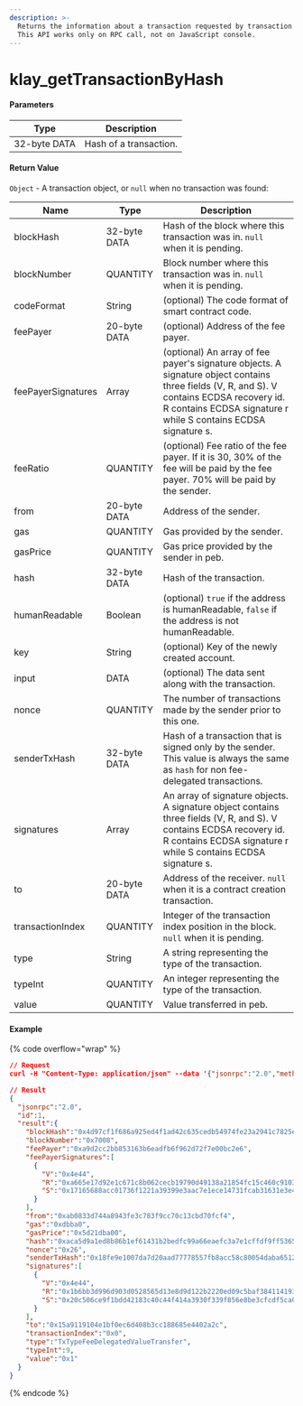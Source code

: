 ```yaml
---
description: >-
  Returns the information about a transaction requested by transaction hash.
  This API works only on RPC call, not on JavaScript console.
---
```


# klay\_getTransactionByHash

#### **Parameters**

| Type         | Description            |
| ------------ | ---------------------- |
| 32-byte DATA | Hash of a transaction. |

#### **Return Value**

`Object` - A transaction object, or `null` when no transaction was found:

| Name               | Type         | Description                                                                                                                                                                                                  |
| ------------------ | ------------ | ------------------------------------------------------------------------------------------------------------------------------------------------------------------------------------------------------------ |
| blockHash          | 32-byte DATA | Hash of the block where this transaction was in. `null` when it is pending.                                                                                                                                  |
| blockNumber        | QUANTITY     | Block number where this transaction was in. `null` when it is pending.                                                                                                                                       |
| codeFormat         | String       | (optional) The code format of smart contract code.                                                                                                                                                           |
| feePayer           | 20-byte DATA | (optional) Address of the fee payer.                                                                                                                                                                         |
| feePayerSignatures | Array        | (optional) An array of fee payer's signature objects. A signature object contains three fields (V, R, and S). V contains ECDSA recovery id. R contains ECDSA signature r while S contains ECDSA signature s. |
| feeRatio           | QUANTITY     | (optional) Fee ratio of the fee payer. If it is 30, 30% of the fee will be paid by the fee payer. 70% will be paid by the sender.                                                                            |
| from               | 20-byte DATA | Address of the sender.                                                                                                                                                                                       |
| gas                | QUANTITY     | Gas provided by the sender.                                                                                                                                                                                  |
| gasPrice           | QUANTITY     | Gas price provided by the sender in peb.                                                                                                                                                                     |
| hash               | 32-byte DATA | Hash of the transaction.                                                                                                                                                                                     |
| humanReadable      | Boolean      | (optional) `true` if the address is humanReadable, `false` if the address is not humanReadable.                                                                                                              |
| key                | String       | (optional) Key of the newly created account.                                                                                                                                                                 |
| input              | DATA         | (optional) The data sent along with the transaction.                                                                                                                                                         |
| nonce              | QUANTITY     | The number of transactions made by the sender prior to this one.                                                                                                                                             |
| senderTxHash       | 32-byte DATA | Hash of a transaction that is signed only by the sender. This value is always the same as `hash` for non fee-delegated transactions.                                                                         |
| signatures         | Array        | An array of signature objects. A signature object contains three fields (V, R, and S). V contains ECDSA recovery id. R contains ECDSA signature r while S contains ECDSA signature s.                        |
| to                 | 20-byte DATA | Address of the receiver. `null` when it is a contract creation transaction.                                                                                                                                  |
| transactionIndex   | QUANTITY     | Integer of the transaction index position in the block. `null` when it is pending.                                                                                                                           |
| type               | String       | A string representing the type of the transaction.                                                                                                                                                           |
| typeInt            | QUANTITY     | An integer representing the type of the transaction.                                                                                                                                                         |
| value              | QUANTITY     | Value transferred in peb.                                                                                                                                                                                    |

#### Example

{% code overflow="wrap" %}
```json
// Request
curl -H "Content-Type: application/json" --data '{"jsonrpc":"2.0","method":"klay_getTransactionByHash","params":["0xaca5d9a1ed8b86b1ef61431b2bedfc99a66eaefc3a7e1cffdf9ff53653956a67"],"id":1}' http://klaytn.blockpi.network/v1/rpc/your-api-key

// Result
{
  "jsonrpc":"2.0",
  "id":1,
  "result":{
    "blockHash":"0x4d97cf1f686a925ed4f1ad42c635cedb54974fe23a2941c7825e1ed3163c0e41",
    "blockNumber":"0x7008",
    "feePayer":"0xa9d2cc2bb853163b6eadfb6f962d72f7e00bc2e6",
    "feePayerSignatures":[
      {
        "V":"0x4e44",
        "R":"0xa665e17d92e1c671c8b062cecb19790d49138a21854fc15c460c91035b1884e",
        "S":"0x17165688acc01736f1221a39399e3aac7e1ece14731fcab31631e3e4a59b7441"
      }
    ],
    "from":"0xab0833d744a8943fe3c783f9cc70c13cbd70fcf4",
    "gas":"0xdbba0",
    "gasPrice":"0x5d21dba00",
    "hash":"0xaca5d9a1ed8b86b1ef61431b2bedfc99a66eaefc3a7e1cffdf9ff53653956a67",
    "nonce":"0x26",
    "senderTxHash":"0x18fe9e1007da7d20aad77778557fb8acc58c80054daba65124c8c843aadd3478",
    "signatures":[
      {
        "V":"0x4e44",
        "R":"0x1b6bb3d996d903d0528565d13e8d9d122b2220ed09c5baf384114193a6977027",
        "S":"0x20c506ce9f1bdd42183c40c44f414a3930f339f856e8be3cfcdf5ca0852fd378"
      }
    ],
    "to":"0x15a9119104e1bf0ec6d408b3cc188685e4402a2c",
    "transactionIndex":"0x0",
    "type":"TxTypeFeeDelegatedValueTransfer",
    "typeInt":9,
    "value":"0x1"
  }
}
```
{% endcode %}

